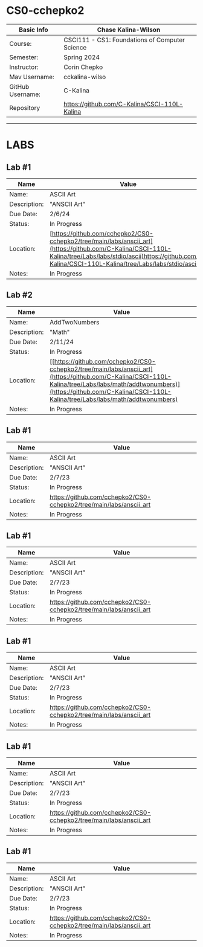 # CS0-cchepko2

| Basic Info | Chase Kalina-Wilson |
| --- | ---|
| Course: | CSCI111 - CS1: Foundations of Computer Science |
| Semester: | Spring 2024 |
| Instructor: | Corin Chepko |
| Mav Username: | cckalina-wilso |
| GitHub Username: | C-Kalina |
| Repository | https://github.com/C-Kalina/CSCI-110L-Kalina |

_______________________________________________________________________________________________________________

# LABS

## Lab #1
| Name | Value |
| --- | --- |
| Name: | ASCII Art |
| Description: | "ANSCII Art" |
| Due Date: | 2/6/24 |
| Status: | In Progress |
| Location: | [https://github.com/cchepko2/CS0-cchepko2/tree/main/labs/anscii_art](https://github.com/C-Kalina/CSCI-110L-Kalina/tree/Labs/labs/stdio/ascii)https://github.com/C-Kalina/CSCI-110L-Kalina/tree/Labs/labs/stdio/ascii |
| Notes: | In Progress|

## Lab #2
| Name | Value |
| --- | --- |
| Name: | AddTwoNumbers |
| Description: | "Math" |
| Due Date: | 2/11/24 |
| Status: | In Progress |
| Location: | [[https://github.com/cchepko2/CS0-cchepko2/tree/main/labs/anscii_art](https://github.com/C-Kalina/CSCI-110L-Kalina/tree/Labs/labs/math/addtwonumbers)](https://github.com/C-Kalina/CSCI-110L-Kalina/tree/Labs/labs/math/addtwonumbers) |
| Notes: | In Progress|

## Lab #1
| Name | Value |
| --- | --- |
| Name: | ASCII Art |
| Description: | "ANSCII Art" |
| Due Date: | 2/7/23 |
| Status: | In Progress |
| Location: | https://github.com/cchepko2/CS0-cchepko2/tree/main/labs/anscii_art |
| Notes: | In Progress|

## Lab #1
| Name | Value |
| --- | --- |
| Name: | ASCII Art |
| Description: | "ANSCII Art" |
| Due Date: | 2/7/23 |
| Status: | In Progress |
| Location: | https://github.com/cchepko2/CS0-cchepko2/tree/main/labs/anscii_art |
| Notes: | In Progress|

## Lab #1
| Name | Value |
| --- | --- |
| Name: | ASCII Art |
| Description: | "ANSCII Art" |
| Due Date: | 2/7/23 |
| Status: | In Progress |
| Location: | https://github.com/cchepko2/CS0-cchepko2/tree/main/labs/anscii_art |
| Notes: | In Progress|

## Lab #1
| Name | Value |
| --- | --- |
| Name: | ASCII Art |
| Description: | "ANSCII Art" |
| Due Date: | 2/7/23 |
| Status: | In Progress |
| Location: | https://github.com/cchepko2/CS0-cchepko2/tree/main/labs/anscii_art |
| Notes: | In Progress|

## Lab #1
| Name | Value |
| --- | --- |
| Name: | ASCII Art |
| Description: | "ANSCII Art" |
| Due Date: | 2/7/23 |
| Status: | In Progress |
| Location: | https://github.com/cchepko2/CS0-cchepko2/tree/main/labs/anscii_art |
| Notes: | In Progress|
